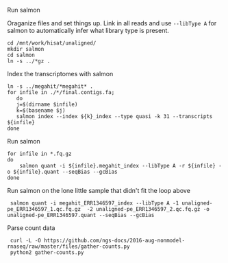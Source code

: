  Run salmon
 
 Oraganize files and set things up. Link in all reads and use `--libType A` for salmon to automatically infer what library type is present.
 ```
 cd /mnt/work/hisat/unaligned/
 mkdir salmon
 cd salmon
 ln -s ../*gz .
 ```
 Index the transcriptomes with salmon
 ```
 ln -s ../megahit/*megahit* .
 for infile in ./*/final.contigs.fa;
    do 
    j=$(dirname $infile)
    k=$(basename $j)
    salmon index --index ${k}_index --type quasi -k 31 --transcripts ${infile}
 done
 ```
 Run salmon
 ```
 for infile in *.fq.gz
 do
     salmon quant -i ${infile}.megahit_index --libType A -r ${infile} -o ${infile}.quant --seqBias --gcBias
 done
```

Run salmon on the lone little sample that didn't fit the loop above
```
 salmon quant -i megahit_ERR1346597_index --libType A -1 unaligned-pe_ERR1346597_1.qc.fq.gz  -2 unaligned-pe_ERR1346597_2.qc.fq.gz -o unaligned-pe_ERR1346597.quant --seqBias --gcBias
```

Parse count data
```
 curl -L -O https://github.com/ngs-docs/2016-aug-nonmodel-rnaseq/raw/master/files/gather-counts.py
 python2 gather-counts.py
 ```
